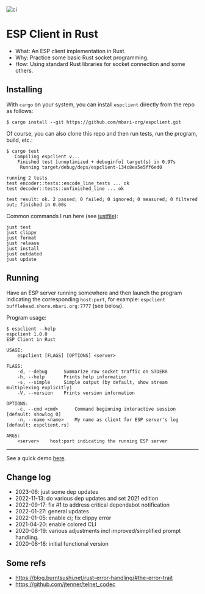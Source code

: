![ci](https://github.com/mbari-org/espclient/actions/workflows/ci.yml/badge.svg)

# ESP Client in Rust

- What: An ESP client implementation in Rust.
- Why: Practice some basic Rust socket programming.
- How: Using standard Rust libraries for socket connection and some others.

## Installing

With `cargo` on your system, you can install `espclient` directly from
the repo as follows:

```
$ cargo install --git https://github.com/mbari-org/espclient.git
```

Of course, you can also clone this repo and then run tests, run the program, build, etc.:

```
$ cargo test
   Compiling espclient v...
    Finished test [unoptimized + debuginfo] target(s) in 0.97s
     Running target/debug/deps/espclient-134c8ea5e5ff6ed0

running 2 tests
test encoder::tests::encode_line_tests ... ok
test decoder::tests::unfinished_line ... ok

test result: ok. 2 passed; 0 failed; 0 ignored; 0 measured; 0 filtered out; finished in 0.00s
```

Common commands I run here (see [justfile](justfile)):

    just test
    just clippy
    just format
    just release
    just install
    just outdated
    just update

## Running

Have an ESP server running somewhere and then launch the program indicating
the corresponding `host:port`, for example: 
`espclient bufflehead.shore.mbari.org:7777` (see below).

Program usage:

```
$ espclient --help
espclient 1.0.0
ESP Client in Rust

USAGE:
    espclient [FLAGS] [OPTIONS] <server>

FLAGS:
    -d, --debug      Summarize raw socket traffic on STDERR
    -h, --help       Prints help information
    -s, --simple     Simple output (by default, show stream multiplexing explicitly)
    -V, --version    Prints version information

OPTIONS:
    -c, --cmd <cmd>      Command beginning interactive session [default: showlog 0]
    -n, --name <name>    My name as client for ESP server's log [default: espclient.rs]

ARGS:
    <server>    host:port indicating the running ESP server
```

---

See a quick demo [here](demo/index.md).

## Change log

- 2023-06: just some dep updates
- 2022-11-13: do various dep updates and set 2021 edition
- 2022-09-17: fix #1 to address critical dependabot notification
- 2022-01-27: general updates
- 2022-01-05: enable ci; fix clippy error
- 2021-04-20: enable colored CLI
- 2020-08-19: various adjustments incl improved/simplified prompt handling.
- 2020-08-18: initial functional version

## Some refs

- https://blog.burntsushi.net/rust-error-handling/#the-error-trait
- https://github.com/jtenner/telnet_codec 

